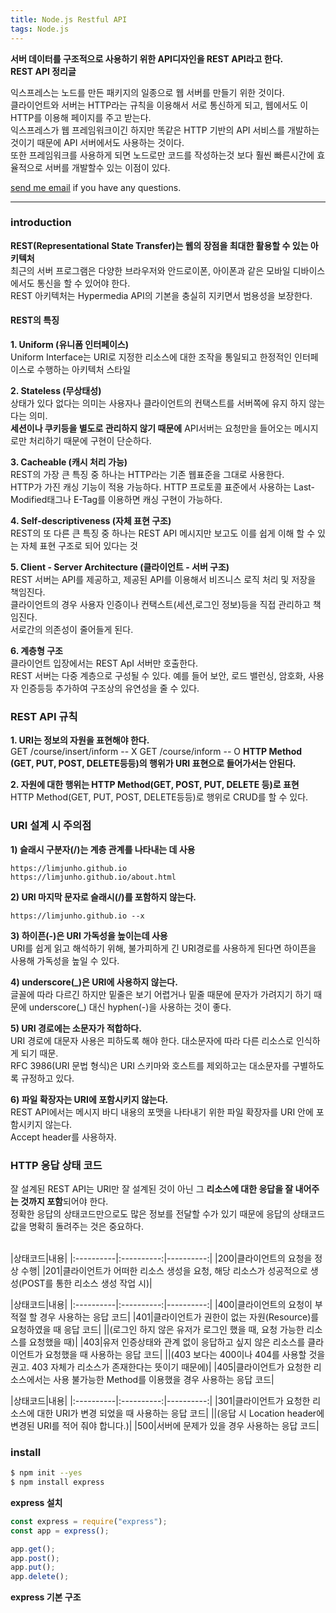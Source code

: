 ```yaml
---
title: Node.js Restful API
tags: Node.js
---
```


**서버 데이터를 구조적으로 사용하기 위한 API디자인을 REST API라고 한다.**  
**REST API 정리글**  

익스프레스는 노드를 만든 패키지의 일종으로 웹 서버를 만들기 위한 것이다.  
클라이언트와 서버는 HTTP라는 규칙을 이용해서 서로 통신하게 되고, 웹에서도 이 HTTP를 이용해 페이지를 주고 받는다.  
익스프레스가 웹 프레임워크이긴 하지만 똑같은 HTTP 기반의 API 서비스를 개발하는 것이기 때문에 API 서버에서도 사용하는 것이다.  
또한 프레임워크를 사용하게 되면 노드로만 코드를 작성하는것 보다 훨씬 빠른시간에 효율적으로 서버를 개발할수 있는 이점이 있다.  

 [send me email](mailto:jewel7492@gmail.com) if you have any questions.

<!--more-->

---

### introduction  

**REST(Representational State Transfer)는 웹의 장점을 최대한 활용할 수 있는 아키텍처**  
최근의 서버 프로그램은 다양한 브라우저와 안드로이폰, 아이폰과 같은 모바일 디바이스에서도 통신을 할 수 있어야 한다.  
REST 아키텍처는 Hypermedia API의 기본을 충실히 지키면서 범용성을 보장한다.  

#### REST의 특징  

**1. Uniform (유니폼 인터페이스)**  
Uniform Interface는 URI로 지정한 리소스에 대한 조작을 통일되고 한정적인 인터페이스로 수행하는 아키텍처 스타일  

**2. Stateless (무상태성)**  
상태가 있다 없다는 의미는 사용자나 클라이언트의 컨택스트를 서버쪽에 유지 하지 않는다는 의미.  
**세션이나 쿠키등을 별도로 관리하지 않기 때문에** API서버는 요청만을 들어오는 메시지로만 처리하기 때문에 구현이 단순하다.  

**3. Cacheable (캐시 처리 가능)**  
REST의 가장 큰 특징 중 하나는 HTTP라는 기존 웹표준을 그대로 사용한다.  
HTTP가 가진 캐싱 기능이 적용 가능하다. HTTP 프로토콜 표준에서 사용하는 Last-Modified태그나 E-Tag를 이용하면 캐싱 구현이 가능하다.  

**4. Self-descriptiveness (자체 표현 구조)**  
REST의 또 다른 큰 특징 중 하나는 REST API 메시지만 보고도 이를 쉽게 이해 할 수 있는 자체 표현 구조로 되어 있다는 것  

**5. Client - Server Architecture (클라이언트 - 서버 구조)**  
REST 서버는 API를 제공하고, 제공된 API를 이용해서 비즈니스 로직 처리 및 저장을 책임진다.  
클라이언트의 경우 사용자 인증이나 컨택스트(세션,로그인 정보)등을 직접 관리하고 책임진다.  
서로간의 의존성이 줄어들게 된다.  

**6. 계층형 구조**  
클라이언트 입장에서는 REST ApI 서버만 호출한다.  
REST 서버는 다중 계층으로 구성될 수 있다. 예를 들어 보안, 로드 밸런싱, 암호화, 사용자 인증등등 추가하여 구조상의 유연성을 줄 수 있다.  

### REST API 규칙  

**1. URI는 정보의 자원을 표현해야 한다.**  
GET /course/insert/inform -- X
GET /course/inform -- O
**HTTP Method (GET, PUT, POST, DELETE등등)의 행위가 URI 표현으로 들어가서는 안된다.**  

**2. 자원에 대한 행위는 HTTP Method(GET, POST, PUT, DELETE 등)로 표현**  
HTTP Method(GET, PUT, POST, DELETE등등)로 행위로 CRUD를 할 수 있다.  

### URI 설계 시 주의점  

**1) 슬래시 구분자(/)는 계층 관계를 나타내는 데 사용**  
```
https://limjunho.github.io
https://limjunho.github.io/about.html
```
**2) URI 마지막 문자로 슬래시(/)를 포함하지 않는다.**  
```
https://limjunho.github.io --x
```

**3) 하이픈(-)은 URI 가독성을 높이는데 사용**  
URI를 쉽게 읽고 해석하기 위해, 불가피하게 긴 URI경로를 사용하게 된다면 하이픈을 사용해 가독성을 높일 수 있다.  

**4) underscore(_)은 URI에 사용하지 않는다.**  
글꼴에 따라 다르긴 하지만 밑줄은 보기 어렵거나 밑줄 때문에 문자가 가려지기 하기 때문에 underscore(_) 대신 hyphen(-)을 사용하는 것이 좋다.  

**5) URI 경로에는 소문자가 적합하다.**  
URI 경로에 대문자 사용은 피하도록 해야 한다. 대소문자에 따라 다른 리소스로 인식하게 되기 때문.  
RFC 3986(URI 문법 형식)은 URI 스키마와 호스트를 제외하고는 대소문자를 구별하도록 규정하고 있다.  

**6) 파일 확장자는 URI에 포함시키지 않는다.**  
REST API에서는 메시지 바디 내용의 포맷을 나타내기 위한 파일 확장자를 URI 안에 포함시키지 않는다.  
Accept header를 사용하자.  

### HTTP 응답 상태 코드  

잘 설계된 REST API는 URI만 잘 설계된 것이 아닌 그 **리소스에 대한 응답을 잘 내어주는 것까지 포함**되어야 한다.  
정확한 응답의 상태코드만으로도 많은 정보를 전달할 수가 있기 때문에 응답의 상태코드 값을 명확히 돌려주는 것은 중요하다.  
<br />

|상태코드|내용|
|:----------|:----------:|----------:|
|200|클라이언트의 요청을 정상 수행|
|201|클라이언트가 어떠한 리소스 생성을 요청, 해당 리소스가 성공적으로 생성(POST를 통한 리소스 생성 작업 시)|
<br />

|상태코드|내용|
|:----------|:----------:|----------:|
|400|클라이언트의 요청이 부적절 할 경우 사용하는 응답 코드|
|401|클라이언트가 권한이 없는 자원(Resource)를 요청하였을 때 응답 코드|
||(로그인 하지 않은 유저가 로그인 했을 때, 요청 가능한 리소스를 요청했을 때)|
|403|유저 인증상태와 관계 없이 응답하고 싶지 않은 리소스를 클라이언트가 요청했을 때 사용하는 응답 코드|
||(403 보다는 400이나 404를 사용할 것을 권고. 403 자체가 리소스가 존재한다는 뜻이기 때문에)|
|405|클라이언트가 요청한 리소스에서는 사용 불가능한 Method를 이용했을 경우 사용하는 응답 코드|
<br />

|상태코드|내용|
|:----------|:----------:|----------:|
|301|클라이언트가 요청한 리소스에 대한 URI가 변경 되었을 때 사용하는 응답 코드|
||(응답 시 Location header에 변경된 URI를 적어 줘야 합니다.)|
|500|서버에 문제가 있을 경우 사용하는 응답 코드|

### install  

```bash
$ npm init --yes
$ npm install express
```
**express 설치**  

```node.js
const express = require("express");
const app = express();

app.get();
app.post();
app.put();
app.delete();
```
**express 기본 구조**  